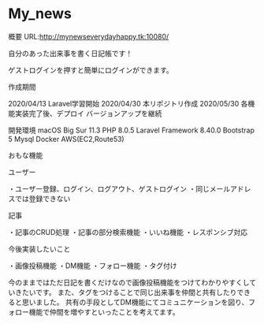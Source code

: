 # My_news

概要
URL:http://mynewseverydayhappy.tk:10080/

自分のあった出来事を書く日記帳です！


ゲストログインを押すと簡単にログインができます。

作成期間

2020/04/13 Laravel学習開始
2020/04/30 本リポジトリ作成
2020/05/30 各機能実装完了後、デプロイ
バージョンアップを継続

開発環境
macOS Big Sur 11.3
PHP 8.0.5
Laravel Framework 8.40.0
Bootstrap 5
Mysql
Docker
AWS(EC2,Route53)
 
おもな機能

ユーザー

・ユーザー登録、ログイン、ログアウト、ゲストログイン
・同じメールアドレスでは登録できない

記事

・記事のCRUD処理
・記事の部分検索機能
・いいね機能
・レスポンシブ対応

今後実装したいこと

・画像投稿機能
・DM機能
・フォロー機能
・タグ付け

今のままではただ日記を書くだけなので画像投稿機能をつけてわかりやすくしていきたいです。
また、タグをつけることで同じ出来事を仲間と共有したりできると思いました。
共有の手段としてDM機能にてコミュニケーションを図り、フォロー機能で仲間を増やすといったことを考えてます。

